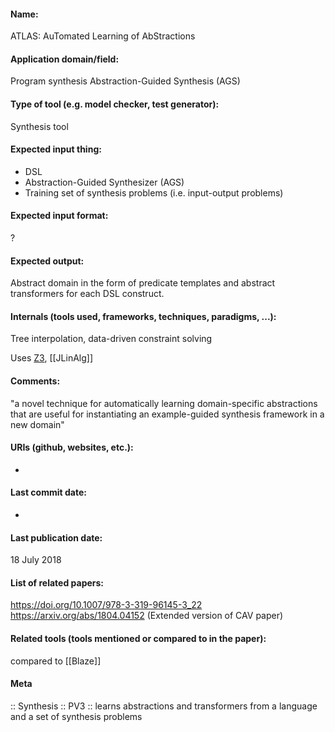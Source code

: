 #### Name:
ATLAS: AuTomated Learning of AbStractions

#### Application domain/field:
Program synthesis
Abstraction-Guided Synthesis (AGS)

#### Type of tool (e.g. model checker, test generator):
Synthesis tool

#### Expected input thing:
- DSL
- Abstraction-Guided Synthesizer (AGS)
- Training set of synthesis problems (i.e. input-output problems)

#### Expected input format:
?

#### Expected output:
Abstract domain in the form of predicate templates and abstract transformers for each DSL construct.

#### Internals (tools used, frameworks, techniques, paradigms, ...):
Tree interpolation, data-driven constraint solving

Uses [Z3](../Solvers/SMT/Z3.md), [[JLinAlg]]

#### Comments:
"a novel technique for automatically learning domain-specific abstractions that are useful for instantiating an example-guided synthesis framework in a new domain"

#### URIs (github, websites, etc.):
-

#### Last commit date:
-

#### Last publication date:
18 July 2018

#### List of related papers:
https://doi.org/10.1007/978-3-319-96145-3_22
https://arxiv.org/abs/1804.04152 (Extended version of CAV paper)

#### Related tools (tools mentioned or compared to in the paper):
compared to [[Blaze]]

#### Meta
:: Synthesis
:: PV3 :: learns abstractions and transformers from a language and a set of synthesis problems